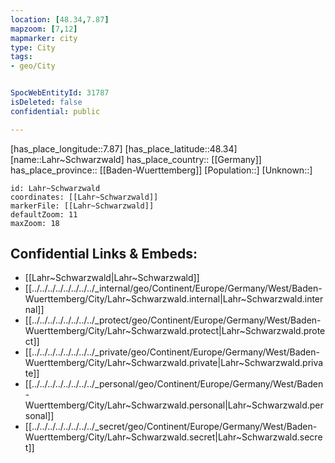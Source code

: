 ```yaml
---
location: [48.34,7.87] 
mapzoom: [7,12] 
mapmarker: city 
type: City
tags:
- geo/City


SpocWebEntityId: 31787
isDeleted: false
confidential: public

---
```

[has_place_longitude::7.87] 
[has_place_latitude::48.34] 
[name::Lahr~Schwarzwald] 
has_place_country:: [[Germany]]  
has_place_province:: [[Baden-Wuerttemberg]] 
[Population::] 
[Unknown::] 


```leaflet
id: Lahr~Schwarzwald
coordinates: [[Lahr~Schwarzwald]] 
markerFile: [[Lahr~Schwarzwald]] 
defaultZoom: 11 
maxZoom: 18
```


## Confidential Links & Embeds: 
- [[Lahr~Schwarzwald|Lahr~Schwarzwald]]  
- [[../../../../../../../../_internal/geo/Continent/Europe/Germany/West/Baden-Wuerttemberg/City/Lahr~Schwarzwald.internal|Lahr~Schwarzwald.internal]] 
- [[../../../../../../../../_protect/geo/Continent/Europe/Germany/West/Baden-Wuerttemberg/City/Lahr~Schwarzwald.protect|Lahr~Schwarzwald.protect]] 
- [[../../../../../../../../_private/geo/Continent/Europe/Germany/West/Baden-Wuerttemberg/City/Lahr~Schwarzwald.private|Lahr~Schwarzwald.private]] 
- [[../../../../../../../../_personal/geo/Continent/Europe/Germany/West/Baden-Wuerttemberg/City/Lahr~Schwarzwald.personal|Lahr~Schwarzwald.personal]] 
- [[../../../../../../../../_secret/geo/Continent/Europe/Germany/West/Baden-Wuerttemberg/City/Lahr~Schwarzwald.secret|Lahr~Schwarzwald.secret]] 
